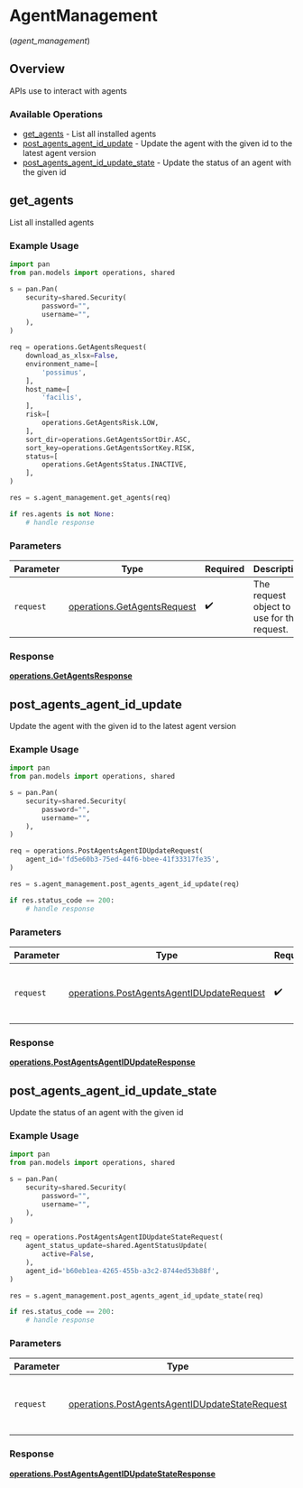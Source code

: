 # AgentManagement
(*agent_management*)

## Overview

APIs use to  interact with  agents

### Available Operations

* [get_agents](#get_agents) - List all installed agents
* [post_agents_agent_id_update](#post_agents_agent_id_update) - Update the agent with the given id to the latest agent version
* [post_agents_agent_id_update_state](#post_agents_agent_id_update_state) - Update the status of an agent with the given id

## get_agents

List all installed agents

### Example Usage

```python
import pan
from pan.models import operations, shared

s = pan.Pan(
    security=shared.Security(
        password="",
        username="",
    ),
)

req = operations.GetAgentsRequest(
    download_as_xlsx=False,
    environment_name=[
        'possimus',
    ],
    host_name=[
        'facilis',
    ],
    risk=[
        operations.GetAgentsRisk.LOW,
    ],
    sort_dir=operations.GetAgentsSortDir.ASC,
    sort_key=operations.GetAgentsSortKey.RISK,
    status=[
        operations.GetAgentsStatus.INACTIVE,
    ],
)

res = s.agent_management.get_agents(req)

if res.agents is not None:
    # handle response
```

### Parameters

| Parameter                                                                  | Type                                                                       | Required                                                                   | Description                                                                |
| -------------------------------------------------------------------------- | -------------------------------------------------------------------------- | -------------------------------------------------------------------------- | -------------------------------------------------------------------------- |
| `request`                                                                  | [operations.GetAgentsRequest](../../models/operations/getagentsrequest.md) | :heavy_check_mark:                                                         | The request object to use for the request.                                 |


### Response

**[operations.GetAgentsResponse](../../models/operations/getagentsresponse.md)**


## post_agents_agent_id_update

Update the agent with the given id to the latest agent version

### Example Usage

```python
import pan
from pan.models import operations, shared

s = pan.Pan(
    security=shared.Security(
        password="",
        username="",
    ),
)

req = operations.PostAgentsAgentIDUpdateRequest(
    agent_id='fd5e60b3-75ed-44f6-bbee-41f33317fe35',
)

res = s.agent_management.post_agents_agent_id_update(req)

if res.status_code == 200:
    # handle response
```

### Parameters

| Parameter                                                                                              | Type                                                                                                   | Required                                                                                               | Description                                                                                            |
| ------------------------------------------------------------------------------------------------------ | ------------------------------------------------------------------------------------------------------ | ------------------------------------------------------------------------------------------------------ | ------------------------------------------------------------------------------------------------------ |
| `request`                                                                                              | [operations.PostAgentsAgentIDUpdateRequest](../../models/operations/postagentsagentidupdaterequest.md) | :heavy_check_mark:                                                                                     | The request object to use for the request.                                                             |


### Response

**[operations.PostAgentsAgentIDUpdateResponse](../../models/operations/postagentsagentidupdateresponse.md)**


## post_agents_agent_id_update_state

Update the status of an agent with the given id

### Example Usage

```python
import pan
from pan.models import operations, shared

s = pan.Pan(
    security=shared.Security(
        password="",
        username="",
    ),
)

req = operations.PostAgentsAgentIDUpdateStateRequest(
    agent_status_update=shared.AgentStatusUpdate(
        active=False,
    ),
    agent_id='b60eb1ea-4265-455b-a3c2-8744ed53b88f',
)

res = s.agent_management.post_agents_agent_id_update_state(req)

if res.status_code == 200:
    # handle response
```

### Parameters

| Parameter                                                                                                        | Type                                                                                                             | Required                                                                                                         | Description                                                                                                      |
| ---------------------------------------------------------------------------------------------------------------- | ---------------------------------------------------------------------------------------------------------------- | ---------------------------------------------------------------------------------------------------------------- | ---------------------------------------------------------------------------------------------------------------- |
| `request`                                                                                                        | [operations.PostAgentsAgentIDUpdateStateRequest](../../models/operations/postagentsagentidupdatestaterequest.md) | :heavy_check_mark:                                                                                               | The request object to use for the request.                                                                       |


### Response

**[operations.PostAgentsAgentIDUpdateStateResponse](../../models/operations/postagentsagentidupdatestateresponse.md)**

